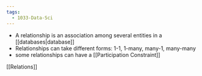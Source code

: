 ```yaml
---
tags:
  - 1033-Data-Sci
---
```

- A relationship is an association among several entities in a [[databases|database]]
- Relationships can take different forms: 1-1, 1-many, many-1, many-many
- some relationships can have a [[Participation Constraint]]

[[Relations]]